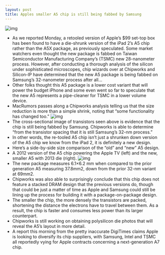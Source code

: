 ```yaml
---
layout: post
title: Apples smaller A5 chip is still being fabbed by Samsung
---
```

![img](http://media.idownloadblog.com/wp-content/uploads/2013/03/Apple-TV-A5-chip-Chipworks-001.jpg)
* As we reported Monday, a retooled version of Apple’s $99 set-top box has been found to have a die-shrunk version of the iPad 2’s A5 chip rather than the A5X package, as previously speculated. Some market watchers even thought the new package is fabbed on Taiwan Semiconductor Manufacturing Company’s (TSMC) new 28-nanometer process. However, after conducting a thorough analysis of the silicon under sophisticated microscopes, chip wizards over at Chipworks and Silicon-IP have determined that the new A5 package is being fabbed on Samsung’s 32-nanometer process after all…
* Other folks thought this A5 package is a lower cost variant that will power the budget iPhone and some even went so far to speculate that the new A5 represents a pipe-cleaner for TSMC in a lower volume device.
* MacRumors passes along a Chipworks analysis telling us that the size reduction is more than a simple shrink, noting that “some functionality has changed too.”
![img](http://media.idownloadblog.com/wp-content/uploads/2013/03/Apple-TV-A5-chip-transistors-Chipworks-003.jpg)
* The cross-sectional image of transistors seen above is evidence that the chip is still being fabbed by Samsung. Chipworks is able to determine “from the transistor spacing that it is still Samsung’s 32-nm process.”
* In other words, the re-tooled A5 chip isn’t just a shrunken down version of the A5 chip we know from the iPad 2, it is definitely a new design.
* Here’s a side-by-side size comparison of the “old” and “new” A5 design.
* A 2012 version of the A5 chip powering the Apple TV (left) and the new, smaller A5 with 2013 die (right).
![img](http://media.idownloadblog.com/wp-content/uploads/2013/03/Apple-TV-A5-chip-old-and-new-Chipworks-002.jpg)
* The new package measures 6.1×6.2 mm when compared to the prior generation A5 measuring 37.8mm2, down from the prior 32-nm variant at 69mm2.
* Chipworks was also able to surprisingly conclude that this chip does not feature a stacked DRAM design that the previous versions do, though that could be just a matter of time as Apple and Samsung could still be lining up the process for building it with a package-on-package design.
* The smaller the chip, the more densely the transistors are packed, shortening the distance the electrons have to travel between them. As a result, the chip is faster and consumes less power than its larger counterpart.
* Chipworks is still working on obtaining polysilicon die photos that will reveal the A5’s layout in more detail.
* A report this morning from the pretty inaccurate DigiTimes claims Apple is looking to diversify its chip suppliers, with Samsung, Intel and TSMC all reportedly vying for Apple contracts concerning a next-generation A7 chip.

